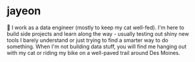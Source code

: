 # jayeon

👋 I work as a data engineer (mostly to keep my cat well-fed). I'm here to build side projects and learn along the way - usually testing out shiny new tools I barely understand or just trying to find a smarter way to do something. When I'm not building data stuff, you will find me hanging out with my cat or riding my bike on a well-paved trail around Des Moines.

